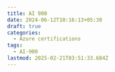 ```yaml
---
title: AI 900
date: 2024-06-12T10:16:13+05:30
draft: true
categories:
  - Azure certifications
tags:
  - AI-900
lastmod: 2025-02-21T03:51:33.684Z
---
```

